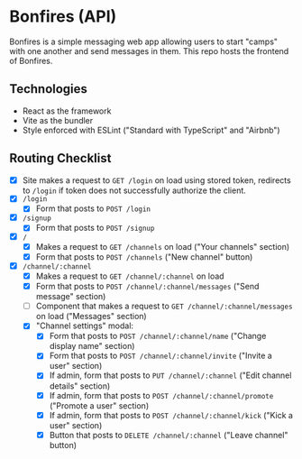 # Bonfires (API)
Bonfires is a simple messaging web app allowing users to start "camps" with one another and send messages in them. This repo hosts the frontend of Bonfires.

## Technologies
- React as the framework
- Vite as the bundler
- Style enforced with ESLint ("Standard with TypeScript" and "Airbnb")

## Routing Checklist
- [x] Site makes a request to `GET /login` on load using stored token, redirects to `/login` if token does not successfully authorize the client.
- [x] `/login`
  - [x] Form that posts to `POST /login`
- [x] `/signup`
  - [x] Form that posts to `POST /signup`
- [x] `/`
  - [x] Makes a request to `GET /channels` on load ("Your channels" section)
  - [x] Form that posts to `POST /channels` ("New channel" button)
- [x] `/channel/:channel`
  - [x] Makes a request to `GET /channel/:channel` on load
  - [x] Form that posts to `POST /channel/:channel/messages` ("Send message" section)
  - [ ] Component that makes a request to `GET /channel/:channel/messages` on load ("Messages" section)
  - [x] "Channel settings" modal:
    - [x] Form that posts to `POST /channel/:channel/name` ("Change display name" section)
    - [x] Form that posts to `POST /channel/:channel/invite` ("Invite a user" section)
    - [x] If admin, form that posts to `PUT /channel/:channel` ("Edit channel details" section)
    - [x] If admin, form that posts to `POST /channel/:channel/promote` ("Promote a user" section)
    - [x] If admin, form that posts to `POST /channel/:channel/kick` ("Kick a user" section)
    - [x] Button that posts to `DELETE /channel/:channel` ("Leave channel" button)
